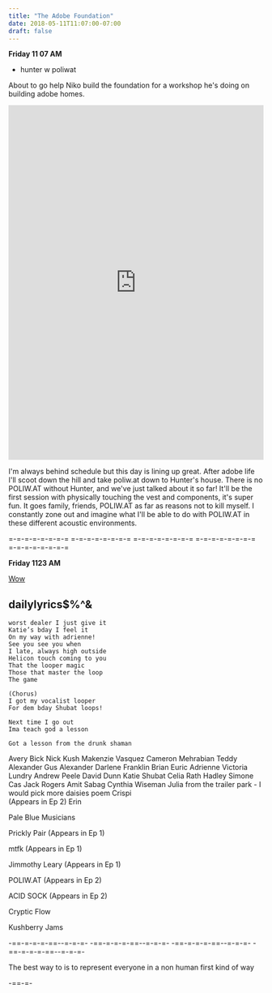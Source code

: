 ```yaml
---
title: "The Adobe Foundation"
date: 2018-05-11T11:07:00-07:00
draft: false
---
```


**Friday 11 07 AM**

  - hunter w poliwat



About to go help Niko build the foundation for a workshop he's doing on building adobe homes.

<iframe width="100%" height="700" scrolling="no" frameborder="no" allow="autoplay" src="https://w.soundcloud.com/player/?url=https%3A//api.soundcloud.com/tracks/446142459%3Fsecret_token%3Ds-NLhmG&color=%23ff5500&auto_play=false&hide_related=false&show_comments=true&show_user=true&show_reposts=false&show_teaser=true&visual=true"></iframe>


I'm always behind schedule but this day is lining up great. After adobe life I'll scoot down the hill and take poliw.at down to Hunter's house. There is no POLIW.AT without Hunter, and we've just talked about it so far! It'll be the first session with physically touching the vest and components, it's super fun. It goes family, friends, POLIW.AT as far as reasons not to kill myself. I constantly zone out and imagine what I'll be able to do with POLIW.AT in these different acoustic environments.

=-=-=-=-=-=-=-= =-=-=-=-=-=-=-= =-=-=-=-=-=-=-= =-=-=-=-=-=-=-= =-=-=-=-=-=-=-=





**Friday 1123 AM**



<a href="https://github.com/robbeofficial/spotifyripper"> Wow </a>


## dailylyrics$%^&
```
worst dealer I just give it
Katie’s bday I feel it
On my way with adrienne!
See you see you when
I late, always high outside
Helicon touch coming to you
That the looper magic
Those that master the loop
The game

(Chorus)
I got my vocalist looper
For dem bday Shubat loops!

Next time I go out
Ima teach god a lesson

Got a lesson from the drunk shaman
```

Avery Bick
Nick Kush
Makenzie Vasquez
Cameron Mehrabian
Teddy Alexander
Gus Alexander
Darlene Franklin
Brian Euric
Adrienne Victoria Lundry
Andrew Peele
David Dunn
Katie Shubat
Celia Rath
Hadley Simone
Cas
Jack Rogers
Amit Sabag
Cynthia Wiseman
Julia from the trailer park - I would pick more daisies poem
Crispi  
  (Appears in Ep 2)
Erin

Pale Blue Musicians

Prickly Pair
  (Appears in Ep 1)

mtfk
  (Appears in Ep 1)

Jimmothy Leary
  (Appears in Ep 1)

POLIW.AT
  (Appears in Ep 2)

ACID SOCK
  (Appears in Ep 2)

  Cryptic Flow

  Kushberry Jams

-==-=-=-=-==--=-=-=- -==-=-=-=-==--=-=-=- -==-=-=-=-==--=-=-=- -==-=-=-=-==--=-=-=-

The best way to is to represent everyone in a non human first kind of way





-==-=-
